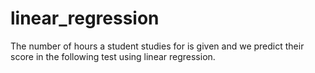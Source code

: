 # linear_regression
The number of hours a student studies for is given and we predict their score in the following test using linear regression.

